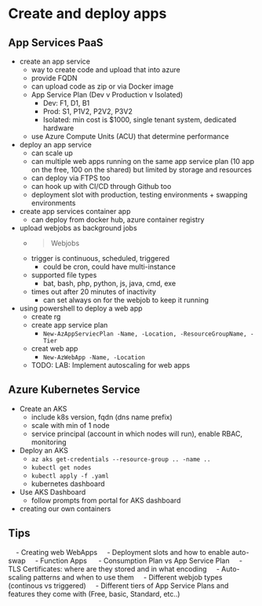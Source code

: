 # Create and deploy apps

## App Services PaaS
- create an app service
  - way to create code and upload that into azure
  - provide FQDN
  - can upload code as zip or via Docker image
  - App Service Plan (Dev v Production v Isolated)
    - Dev: F1, D1, B1
    - Prod: S1, P1V2, P2V2, P3V2
    - Isolated: min cost is $1000, single tenant system, dedicated hardware
  - use Azure Compute Units (ACU) that determine performance
- deploy an app service
  - can scale up
  - can multiple web apps running on the same app service plan (10 app on the free, 100 on the shared) but limited by storage and resources
  - can deploy via FTPS too
  - can hook up with CI/CD through Github too
  - deployment slot with production, testing environments + swapping environments
- create app services container app
  - can deploy from docker hub, azure container registry
- upload webjobs as background jobs
  - > Webjobs
  - trigger is continuous, scheduled, triggered
    - could be cron, could have multi-instance
  - supported file types
    - bat, bash, php, python, js, java, cmd, exe
  - times out after 20 minutes of inactivity
    - can set always on for the webjob to keep it running
- using powershell to deploy a web app
  - create rg
  - create app service plan
    - `New-AzAppServiecPlan -Name, -Location, -ResourceGroupName, -Tier`
  - creat web app
    - `New-AzWebApp -Name, -Location`
  - TODO: LAB: Implement autoscaling for web apps

<!-- ## Service Fabric
- containers and microservices
  - clusters run anywhere
  - windows or linux
- creating a service fabric via CLI
  - `az group create --name .. --location ..`
  - `az sf cluster create --resource-group .. --location .. --certificate-output-folder . --certificate-password .. --certificate-subject-name ""  --cluster-name "" --cluster-size 2 --os UbuntuServer1604 --vault-name "" --vault-resource-group .. --vm-password .. --vm-user-name ..`
- managing a service fabric via CLI
  - can scale
  - download keys (pem, pfx) to local and upload into browser
  - `sfctl`
- reliable services vs reliable actors
  - guest executable has no tie in to sf
  - reliable services is a framework that makes use of sf runtime
    - services oriented architecture (SOA)
    - stateful servers are reliable connections within the sf framework
    - the API provides health, alerts about system changes
    - communicates with other services
    - uses reliable connections for state if needed -->

## Azure Kubernetes Service
- Create an AKS
  - include k8s version, fqdn (dns name prefix)
  - scale with min of 1 node
  - service principal (account in which nodes will run), enable RBAC, monitoring
- Deploy an AKS
  - `az aks get-credentials --resource-group .. -name ..`
  - `kubectl get nodes`
  - `kubectl apply -f .yaml`
  - kubernetes dashboard
- Use AKS Dashboard
  - follow prompts from portal for AKS dashboard
- creating our own containers


## Tips
    - Creating web WebApps
    - Deployment slots and how to enable auto-swap
    - Function Apps 
    - Consumption Plan vs App Service Plan
    - TLS Certificates: where are they stored and in what encoding
    - Auto-scaling patterns and when to use them
    - Different webjob types (continous vs triggered)
    - Different tiers of App Service Plans and features they come with (Free, basic, Standard, etc..)